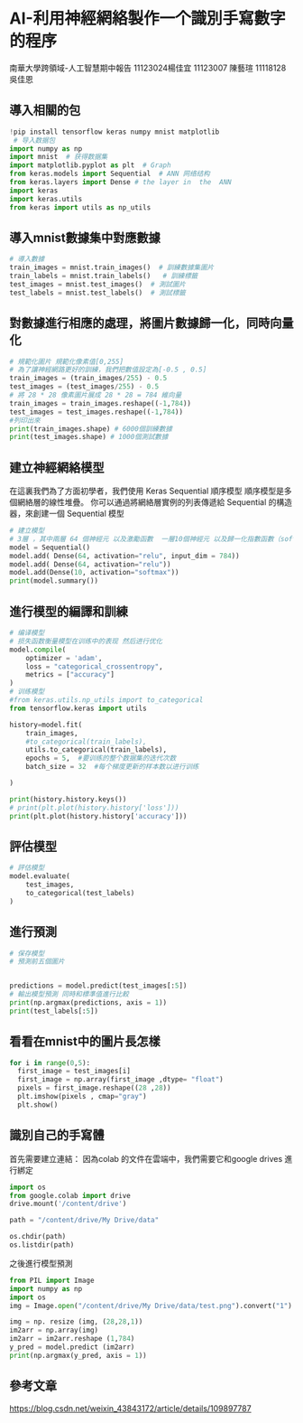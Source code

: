 # AI-利用神經網絡製作一个識別手寫數字的程序
南華大學跨領域-人工智慧期中報告
11123024楊佳宜 11123007 陳藝瑄 11118128 吳佳恩

## 導入相關的包

```python
!pip install tensorflow keras numpy mnist matplotlib
 # 导入数据包
import numpy as np
import mnist  # 获得数据集
import matplotlib.pyplot as plt  # Graph
from keras.models import Sequential  # ANN 网络结构
from keras.layers import Dense # the layer in  the  ANN
import keras
import keras.utils
from keras import utils as np_utils
```

## 導入mnist數據集中對應數據

```python
# 導入數據
train_images = mnist.train_images()  # 訓練數據集圖片
train_labels = mnist.train_labels()   # 訓練標籤
test_images = mnist.test_images()  # 測試圖片
test_labels = mnist.test_labels()  # 測試標籤
```

## 對數據進行相應的處理，將圖片數據歸一化，同時向量化

```python
# 規範化圖片 規範化像素值[0,255]
# 為了讓神經網路更好的訓練，我們把數值設定為[-0.5 , 0.5]
train_images = (train_images/255) - 0.5
test_images = (test_images/255) - 0.5
# 將 28 * 28 像素圖片展成 28 * 28 = 784 維向量
train_images = train_images.reshape((-1,784))
test_images = test_images.reshape((-1,784))
#列印出來
print(train_images.shape) # 6000個訓練數據
print(test_images.shape) # 1000個測試數據
```
## 建立神經網絡模型

在這裏我們為了方面初學者，我們使用 Keras Sequential 順序模型
順序模型是多個網絡層的線性堆疊。
你可以通過將網絡層實例的列表傳遞給 Sequential 的構造器，來創建一個 Sequential 模型

```python
# 建立模型
# 3層 ，其中兩層 64 個神經元 以及激勵函數  一層10個神經元 以及歸一化指數函數（softmax fuction）
model = Sequential()
model.add( Dense(64, activation="relu", input_dim = 784))
model.add( Dense(64, activation="relu"))
model.add(Dense(10, activation="softmax"))
print(model.summary())
```

## 進行模型的編譯和訓練

```python
# 编译模型
# 损失函数衡量模型在训练中的表现 然后进行优化
model.compile(
    optimizer = 'adam',
    loss = "categorical_crossentropy",
    metrics = ["accuracy"]
)
# 训练模型
#from keras.utils.np_utils import to_categorical
from tensorflow.keras import utils

history=model.fit(
    train_images,
    #to_categorical(train_labels),
    utils.to_categorical(train_labels),
    epochs = 5,  #要训​​练的整个数据集的迭代次数
    batch_size = 32  #每个梯度更新的样本数以进行训练

)

print(history.history.keys())
# print(plt.plot(history.history['loss']))
print(plt.plot(history.history['accuracy']))

```

## 評估模型

```python
# 評估模型
model.evaluate(
    test_images,
    to_categorical(test_labels)
)
```

## 進行預測

```python
# 保存模型
# 預測前五個圖片


predictions = model.predict(test_images[:5])
# 輸出模型預測 同時和標準值進行比較
print(np.argmax(predictions, axis = 1))
print(test_labels[:5])
```

## 看看在mnist中的圖片長怎樣

```python
for i in range(0,5):
  first_image = test_images[i]
  first_image = np.array(first_image ,dtype= "float")
  pixels = first_image.reshape((28 ,28))
  plt.imshow(pixels , cmap="gray")
  plt.show()
```

## 識別自己的手寫體

首先需要建立連結：
因為colab 的文件在雲端中，我們需要它和google drives 進行綁定

```python
import os
from google.colab import drive
drive.mount('/content/drive')

path = "/content/drive/My Drive/data"

os.chdir(path)
os.listdir(path)
```
之後進行模型預測

```python
from PIL import Image
import numpy as np
import os
img = Image.open("/content/drive/My Drive/data/test.png").convert("1")

img = np. resize (img, (28,28,1))
im2arr = np.array(img)
im2arr = im2arr.reshape (1,784)
y_pred = model.predict (im2arr)
print(np.argmax(y_pred, axis = 1))
```

## 參考文章
https://blog.csdn.net/weixin_43843172/article/details/109897787
